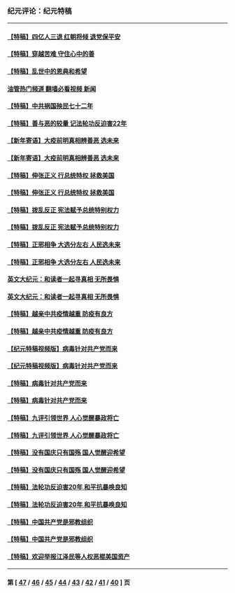 ### 纪元评论：纪元特稿
---
#### [【特稿】四亿人三退 红朝将倾 退党保平安](../../pages/nsc424/n13794378.md?09100330) 
#### [【特稿】穿越苦难 守住心中的善](../../pages/nsc424/n13784979.md?09100330) 
#### [【特稿】乱世中的恩典和希望](../../pages/nsc424/n13734687.md?09100330) 
#### [油管热门频道 翻墙必看视频 新闻](ok?09100330)
#### [【特稿】中共祸国殃民七十二年](../../pages/nsc424/n13272607.md?09100330) 
#### [【特稿】善与恶的较量 记法轮功反迫害22年](../../pages/nsc424/n13086597.md?09100330) 
#### [【新年寄语】大疫前明真相辨善恶 选未来](../../pages/nsc424/n12660855.md?09100330) 
#### [【新年寄语】大疫前明真相辨善恶 选未来](../../pages/nsc424/n12660855.md?09100330) 
#### [【特稿】伸张正义 行总统特权 拯救美国](../../pages/nsc424/n12616806.md?09100330) 
#### [【特稿】伸张正义 行总统特权 拯救美国](../../pages/nsc424/n12616806.md?09100330) 
#### [【特稿】拨乱反正 宪法赋予总统特别权力](../../pages/nsc424/n12598306.md?09100330) 
#### [【特稿】拨乱反正 宪法赋予总统特别权力](../../pages/nsc424/n12598306.md?09100330) 
#### [【特稿】正邪相争 大选分左右 人民选未来](../../pages/nsc424/n12545208.md?09100330) 
#### [【特稿】正邪相争 大选分左右 人民选未来](../../pages/nsc424/n12545208.md?09100330) 
#### [英文大纪元：和读者一起寻真相 无所畏惧](../../pages/nsc424/n12542027.md?09100330) 
#### [英文大纪元：和读者一起寻真相 无所畏惧](../../pages/nsc424/n12542027.md?09100330) 
#### [【特稿】越亲中共疫情越重 防疫有良方](../../pages/nsc424/n12042989.md?09100330) 
#### [【特稿】越亲中共疫情越重 防疫有良方](../../pages/nsc424/n12042989.md?09100330) 
#### [【纪元特稿视频版】病毒针对共产党而来](../../pages/nsc424/n11977328.md?09100330) 
#### [【纪元特稿视频版】病毒针对共产党而来](../../pages/nsc424/n11977328.md?09100330) 
#### [【特稿】病毒针对共产党而来](../../pages/nsc424/n11928818.md?09100330) 
#### [【特稿】病毒针对共产党而来](../../pages/nsc424/n11928818.md?09100330) 
#### [【特稿】九评引领世界 人心觉醒暴政将亡](../../pages/nsc424/n11660496.md?09100330) 
#### [【特稿】九评引领世界 人心觉醒暴政将亡](../../pages/nsc424/n11660496.md?09100330) 
#### [【特稿】没有国庆只有国殇 国人觉醒迎希望](../../pages/nsc424/n11549354.md?09100330) 
#### [【特稿】没有国庆只有国殇 国人觉醒迎希望](../../pages/nsc424/n11549354.md?09100330) 
#### [【特稿】法轮功反迫害20年 和平抗暴唤良知](../../pages/nsc424/n11389135.md?09100330) 
#### [【特稿】法轮功反迫害20年 和平抗暴唤良知](../../pages/nsc424/n11389135.md?09100330) 
#### [【特稿】中国共产党是邪教组织](../../pages/nsc424/n11355551.md?09100330) 
#### [【特稿】中国共产党是邪教组织](../../pages/nsc424/n11355551.md?09100330) 
#### [【特稿】欢迎举报江泽民等人权恶棍美国资产](../../pages/nsc424/n11303040.md?09100330) 

---
#### 第 [ [47](./47.md?09100330) / [46](./46.md?09100330) / [45](./45.md?09100330) / [44](./44.md?09100330) / [43](./43.md?09100330) / [42](./42.md?09100330) / [41](./41.md?09100330) / [40](./40.md?09100330) ] 页
